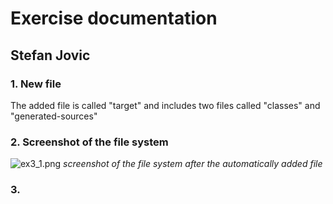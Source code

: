 # Exercise documentation
## Stefan Jovic 

### 1. New file
The added file is called "target" and includes two files called "classes" and "generated-sources"
### 2. Screenshot of the file system
![ex3_1.png](./sources/images/ex3_1.png)
*screenshot of the file system after the automatically added file*
### 3.  